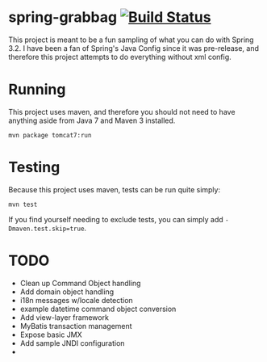 # spring-grabbag [![Build Status](https://travis-ci.org/LanyonM/spring-grabbag.png?branch=master)](https://travis-ci.org/LanyonM/spring-grabbag)
This project is meant to be a fun sampling of what you can do with Spring 3.2.  I have been a fan of Spring's Java Config since it was pre-release, and therefore this project attempts to do everything without xml config.

# Running
This project uses maven, and therefore you should not need to have anything aside from Java 7 and Maven 3 installed.

    mvn package tomcat7:run

# Testing
Because this project uses maven, tests can be run quite simply:

    mvn test

If you find yourself needing to exclude tests, you can simply add ``-Dmaven.test.skip=true``.

# TODO

* Clean up Command Object handling
* Add domain object handling
* i18n messages w/locale detection
* example datetime command object conversion
* Add view-layer framework
* MyBatis transaction management
* Expose basic JMX
* Add sample JNDI configuration
* 
